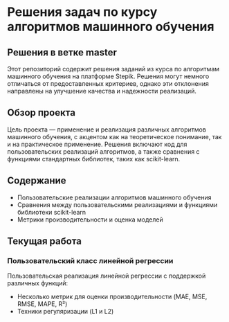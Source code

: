 # Решения задач по курсу алгоритмов машинного обучения

## Решения в ветке master

Этот репозиторий содержит решения заданий из курса по алгоритмам машинного обучения на платформе Stepik. Решения могут немного отличаться от предоставленных критериев, однако эти отклонения направлены на улучшение качества и надежности реализаций.

## Обзор проекта

Цель проекта — применение и реализация различных алгоритмов машинного обучения, с акцентом как на теоретическое понимание, так и на практическое применение. Решения включают код для пользовательских реализаций алгоритмов, а также сравнения с функциями стандартных библиотек, таких как scikit-learn.

## Содержание

- Пользовательские реализации алгоритмов машинного обучения
- Сравнения между пользовательскими реализациями и функциями библиотеки scikit-learn
- Метрики производительности и оценка моделей

## Текущая работа

### Пользовательский класс линейной регрессии

Пользовательская реализация линейной регрессии с поддержкой различных функций:

- Несколько метрик для оценки производительности (MAE, MSE, RMSE, MAPE, R²)
- Техники регуляризации (L1 и L2)
